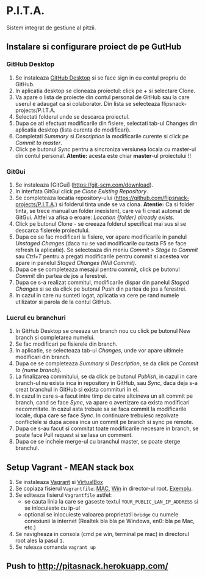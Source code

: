 # P.I.T.A.
Sistem integrat de gestiune al pitzii.

## Instalare si configurare proiect de pe GutHub

### GitHub Desktop
1. Se instaleaza [GitHub Desktop](https://desktop.github.com/) si se face sign in cu contul propriu
de GitHub.
2. In aplicatia desktop se cloneaza proiectul: click pe + si selectare Clone.
3. Va apare o lista de proiecte din contul personal de GitHub sau la care userul e adaugat ca si
colaborator. Din lista se selecteaza flipsnack-projects/P.I.T.A.
4. Selectati folderul unde se descarca proiectul.
5. Dupa ce ati efectuat modificarile din fisiere, selectati tab-ul Changes din aplicatia desktop
(lista curenta de modificari).
6. Completati *Summary* si *Description* la modificarile curente si click pe *Commit to master*.
7. Click pe butonul *Sync* pentru a sincroniza versiunea locala cu master-ul din contul personal.
**Atentie:** acesta este chiar **master**-ul proiectului !!

### GitGui
1. Se instaleaza [GitGui] (https://git-scm.com/download).
2. In interfata GitGui click pe *Clone Existing Repository*.
3. Se completeaza locatia repository-ului (https://github.com/flipsnack-projects/P.I.T.A.) si
folderul tinta unde se va clona. **Atentie:** Ca si folder tinta, se trece manual un folder 
inexistent, care va fi creat automat de GitGui. Altfel va afisa o eroare: *Location {folder} already 
exists.*
4. Click pe butonul Clone - se creeaza folderul specificat mai sus si se descarca fisierele 
proiectului.
5. Dupa ce se fac modificari la fisiere, vor apare modificarile in panelul *Unstaged Changes* 
(daca nu se vad modificarile cu tasta F5 se face refresh la aplicatie). Se selecteaza din meniu 
*Commit > Stage to Commit* sau *Ctrl+T* pentru a pregati modificarile pentru commit si acestea vor 
apare in panelul *Staged Changes (Will Commit)*.
6. Dupa ce se completeaza mesajul pentru commit, click pe butonul *Commit* din partea de jos a 
ferestrei.
7. Dupa ce s-a realizat commitul, modificarile dispar din panelul *Staged Changes* si se da click pe 
butonul Push din partea de jos a ferestrei.
8. In cazul in care nu sunteti logat, aplicatia va cere pe rand numele utilizator si parola de la 
contul GitHub.

### Lucrul cu branchuri
1. In GitHub Desktop se creeaza un branch nou cu click pe butonul New branch si completarea numelui.
2. Se fac modificari pe fisierele din branch.
3. In aplicatie, se selecteaza tab-ul *Changes*, unde vor apare ultimele modificari din branch.
4. Dupa ce se completeaza *Summary* si *Description*, se da click pe *Commit to {nume branch}*.
5. La finalizarea commitului, se da click pe butonul *Publish*, in cazul in care branch-ul nu 
exista inca in repository in GitHub, sau *Sync*, daca deja s-a creat branchul in GitHub si exista 
commituri in el.
6. In cazul in care s-a facut intre timp de catre altcineva un alt commit pe branch, cand se face 
*Sync*, va apare o avertizare ca exista modificari necommitate. In cazul asta trebuie sa se faca 
commit la modificarile locale, dupa care se face *Sync*. In continuare trebuiesc rezolvate 
conflictele si dupa aceea inca un commit pe branch si sync pe remote.
7. Dupa ce s-au facut si commitat toate modificarile necesare in branch, se poate face Pull request 
si se lasa un comment.
8. Dupa ce se incheie merge-ul cu branchul master, se poate sterge branchul.

## Setup Vagrant - MEAN stack box
1. Se instaleaza [Vagrant](https://www.vagrantup.com/) 
si [VirtualBox](https://www.virtualbox.org/wiki/Downloads)
2. Se copiaza fisierul `Vagrantfile`: [MAC](smb://nelu/Public/Resurse/FlipSnack/meanstack/Vagrantfile), [Win](\\nelu\Public\Resurse\FlipSnack\meanstack\Vagrantfile) in director-ul root.
[Exemplu](http://screencast.com/t/gknS6Av7n52).
3. Se editeaza fisierul `Vagrantfile` astfel:
    * se cauta linia la care se gaseste textul 
    `YOUR_PUBLIC_LAN_IP_ADDRESS` si se inlocuieste cu ip-ul
    * optional se inlocuieste valoarea proprietatii `bridge` cu numele
    conexiunii la internet (Realtek bla bla pe Windows, en0: bla pe Mac,
    etc.)
4. Se navigheaza in consola (cmd pe win, terminal pe mac) in directorul
root ales la pasul `1.`
5. Se ruleaza comanda `vagrant up`


## Push to http://pitasnack.herokuapp.com/

